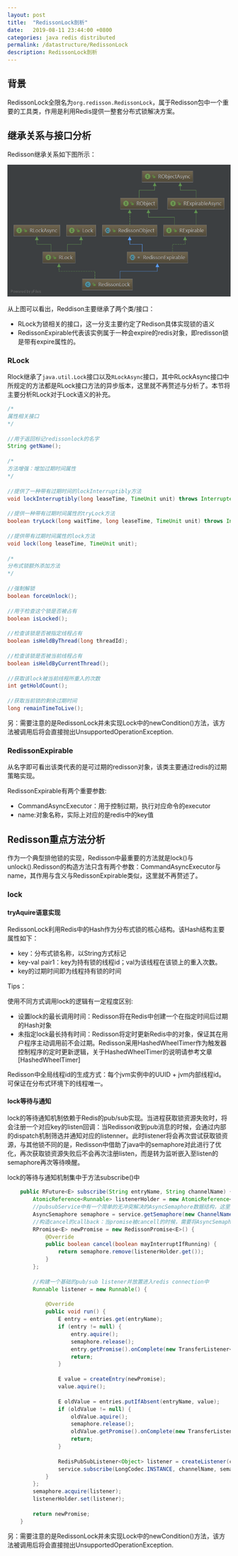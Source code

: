 ```yaml
---
layout: post
title:  "RedissonLock剖析"
date:   2019-08-11 23:44:00 +0800
categories: java redis distributed
permalink: /datastructure/RedissonLock
description: RedissonLock剖析
---
```


## 背景
RedissonLock全限名为`org.redisson.RedissonLock`，属于Redisson包中一个重要的工具类，作用是利用Redis提供一整套分布式锁解决方案。

## 继承关系与接口分析
Redisson继承关系如下图所示：

![redisson](../resources/img/RedissonLock.png)

从上图可以看出，Reddison主要继承了两个类/接口：

* RLock为锁相关的接口，这一分支主要约定了Redison具体实现锁的语义
* RedissonExpirable代表该实例属于一种会expire的redis对象，即redisson锁是带有expire属性的。

### RLock
Rlock继承了`java.util.Lock`接口以及`RLockAsync`接口，其中RLockAsync接口中所规定的方法都是RLock接口方法的异步版本，这里就不再赘述与分析了。本节将主要分析RLock对于Lock语义的补充。

```java
/*
属性相关接口
*/

//用于返回标记redissonlock的名字
String getName();

/*
方法增强：增加过期时间属性
*/

//提供了一种带有过期时间的lockInterruptibly方法
void lockInterruptibly(long leaseTime, TimeUnit unit) throws InterruptedException;

//提供一种带有过期时间属性的tryLock方法
boolean tryLock(long waitTime, long leaseTime, TimeUnit unit) throws InterruptedException;

//提供带有过期时间属性的lock方法
void lock(long leaseTime, TimeUnit unit);

/*
分布式锁额外添加方法
*/

//强制解锁
boolean forceUnlock();

//用于检查这个锁是否被占有
boolean isLocked();

//检查该锁是否被指定线程占有
boolean isHeldByThread(long threadId);

//检查该锁是否被当前线程占有
boolean isHeldByCurrentThread();

//获取该lock被当前线程所重入的次数
int getHoldCount();

//获取当前锁的剩余过期时间
long remainTimeToLive();
```

另：需要注意的是RedissonLock并未实现Lock中的newCondition()方法，该方法被调用后将会直接抛出UnsupportedOperationException.

### RedissonExpirable

从名字即可看出该类代表的是可过期的redisson对象，该类主要通过redis的过期策略实现。

RedissonExpirable有两个重要参数:

* CommandAsyncExecutor：用于控制过期，执行对应命令的executor
* name:对象名称，实际上对应的是redis中的key值

## Redisson重点方法分析

作为一个典型排他锁的实现，Redisson中最重要的方法就是lock()与unlock().Redisson的构造方法只含有两个参数：CommandAsyncExecutor与name，其作用与含义与RedissonExpirable类似，这里就不再赘述了。

### lock

#### tryAquire语意实现
RedissonLock利用Redis中的Hash作为分布式锁的核心结构。该Hash结构主要属性如下：

* key：分布式锁名称，以String方式标记
* key-val pair1：key为持有锁的线程id；val为该线程在该锁上的重入次数。
* key的过期时间即为线程持有锁的时间

Tips：

使用不同方式调用lock的逻辑有一定程度区别:

* 设置lock的最长调用时间：Redisson将在Redis中创建一个在指定时间后过期的Hash对象
* 未指定lock最长持有时间：Redisson将定时更新Redis中的对象，保证其在用户程序主动调用前不会过期。Redisson采用HashedWheelTimer作为触发器控制程序的定时更新逻辑，关于HashedWheelTimer的说明请参考文章[HashedWheelTimer]

Redisson中全局线程id的生成方式：每个jvm实例中的UUID + jvm内部线程id。可保证在分布式环境下的线程唯一。

#### lock等待与通知

lock的等待通知机制依赖于Redis的pub/sub实现。当进程获取锁资源失败时，将会注册一个对应key的listen回调：当Redisson收到pub消息的时候，会通过内部的dispatch机制筛选并通知对应的listenner。此时listener将会再次尝试获取锁资源，与其他锁不同的是，Redisson中借助了java中的semaphore对此进行了优化，再次获取锁资源失败后不会再次注册listen，而是转为监听嵌入至listen的semaphore再次等待唤醒。

lock的等待与通知机制集中于方法subscribe()中
```java
    public RFuture<E> subscribe(String entryName, String channelName) {
        AtomicReference<Runnable> listenerHolder = new AtomicReference<Runnable>();
        //pubsubService中有一个简单的无冲突解决的AsyncSemaphore数据结构，这里只是简单从中获取一个
        AsyncSemaphore semaphore = service.getSemaphore(new ChannelName(channelName));
        //构造cancel的callback：当promise被cancell的时候，需要将AsyncSemaphore中的listener remove掉
        RPromise<E> newPromise = new RedissonPromise<E>() {
            @Override
            public boolean cancel(boolean mayInterruptIfRunning) {
                return semaphore.remove(listenerHolder.get());
            }
        };

        //构建一个基础的pub/sub listener并放置进入redis connection中
        Runnable listener = new Runnable() {

            @Override
            public void run() {
                E entry = entries.get(entryName);
                if (entry != null) {
                    entry.aquire();
                    semaphore.release();
                    entry.getPromise().onComplete(new TransferListener<E>(newPromise));
                    return;
                }
                
                E value = createEntry(newPromise);
                value.aquire();
                
                E oldValue = entries.putIfAbsent(entryName, value);
                if (oldValue != null) {
                    oldValue.aquire();
                    semaphore.release();
                    oldValue.getPromise().onComplete(new TransferListener<E>(newPromise));
                    return;
                }
                
                RedisPubSubListener<Object> listener = createListener(channelName, value);
                service.subscribe(LongCodec.INSTANCE, channelName, semaphore, listener);
            }
        };
        semaphore.acquire(listener);
        listenerHolder.set(listener);
        
        return newPromise;
    }
```




另：需要注意的是RedissonLock并未实现Lock中的newCondition()方法，该方法被调用后将会直接抛出UnsupportedOperationException.

